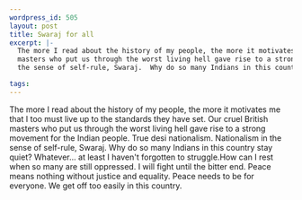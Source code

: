 ```yaml
--- 
wordpress_id: 505
layout: post
title: Swaraj for all
excerpt: |-
  The more I read about the history of my people, the more it motivates me that I too must live up to the standards they have set.  Our cruel British
  masters who put us through the worst living hell gave rise to a strong movement for the Indian people.  True desi nationalism.  Nationalism in
  the sense of self-rule, Swaraj.  Why do so many Indians in this country stay quiet?  Whatever... at least I haven't forgotten to struggle.

tags: 
---
```


The more I read about the history of my people, the more it motivates me that I too must live up to the standards they have set.  Our cruel British
masters who put us through the worst living hell gave rise to a strong movement for the Indian people.  True desi nationalism.  Nationalism in
the sense of self-rule, Swaraj.  Why do so many Indians in this country stay quiet?  Whatever... at least I haven't forgotten to struggle.<!--more-->How can I rest when so many are still oppressed.  I will fight until the bitter end.  Peace means nothing without justice and equality.  Peace needs to be for everyone.  We get off too easily in this country.
